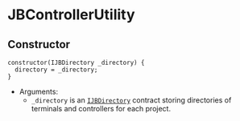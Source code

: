# JBControllerUtility

## Constructor

```solidity
constructor(IJBDirectory _directory) {
  directory = _directory;
}
```

* Arguments:
  *   `_directory` is an [`IJBDirectory`](../../../interfaces/ijbdirectory.md) contract storing directories of terminals and controllers for each project.

